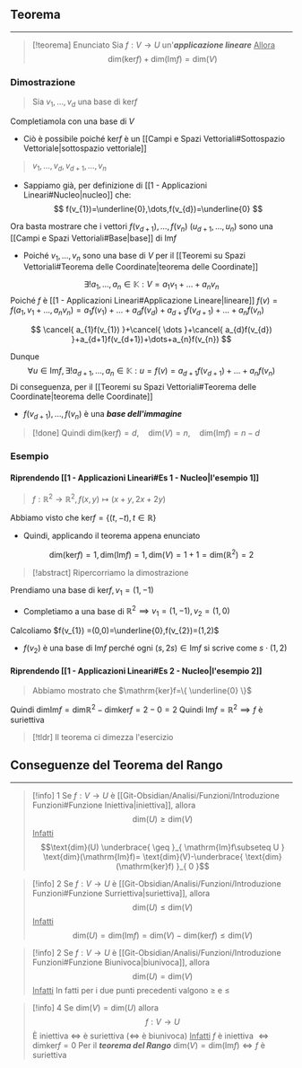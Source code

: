 ## Teorema
---
>[!teorema] Enunciato
>Sia $f:V\to U$ un'***applicazione lineare***
><u>Allora</u>
>$$\text{dim}(\mathrm{ker}f)+\text{dim}(\mathrm{Im}f)=\text{dim}(V)$$

### Dimostrazione
>Sia $v_{1},\dots,v_{d}$ una base di $\mathrm{ker}f$

Completiamola con una base di $V$
- Ciò è possibile poiché $\mathrm{ker}f$ è un [[Campi e Spazi Vettoriali#Sottospazio Vettoriale|sottospazio vettoriale]]

>$v_{1},\dots,v_{d},v_{d+1},\dots,v_{n}$

- Sappiamo già, per definizione di [[1 - Applicazioni Lineari#Nucleo|nucleo]] che:
$$
f(v_{1})=\underline{0},\dots,f(v_{d})=\underline{0}
$$

Ora basta mostrare che i vettori $f(v_{d+1}),\dots,f(v_{n})$ ($u_{d+1},\dots,u_{n}$) sono una [[Campi e Spazi Vettoriali#Base|base]] di $\mathrm{Im}f$
- Poiché $v_{1},\dots,v_{n}$ sono una base di $V$ per il [[Teoremi su Spazi Vettoriali#Teorema delle Coordinate|teorema delle Coordinate]]

$$
\exists!a_{1},\dots,a_{n}\in\mathbb{K}:V =a_{1}v_{1}+\dots+a_{n}v_{n}
$$
Poiché $f$ è [[1 - Applicazioni Lineari#Applicazione Lineare|lineare]] $f(v)=f(a_{1},v_{1}+\dots,a_{n}v_{n})=a_{1}f(v_{1})+\dots+a_{d}f(v_{d})+a_{d+1}f(v_{d+1})+\dots+a_{n}f(v_{n})$

$$
\cancel{ a_{1}f(v_{1}) }+\cancel{ \dots }+\cancel{ a_{d}f(v_{d}) }+a_{d+1}f(v_{d+1})+\dots+a_{n}f(v_{n})
$$

Dunque
$$
\forall u\in\mathrm{Im}f, \exists! a_{d+1},\dots,a_{n}\in\mathbb{K}:u=f(v)=a_{d+1}f(v_{d+1})+\dots+a_{n}f(v_{n})
$$
Di conseguenza, per il [[Teoremi su Spazi Vettoriali#Teorema delle Coordinate|teorema delle Coordinate]]
- $f(v_{d+1}),\dots,f(v_{n})$ è una ***base dell'immagine***

>[!done] Quindi $\text{dim}(\mathrm{ker}f)=d,\quad\text{dim}(V)=n,\quad\text{dim}(\mathrm{Im}f)=n-d$

### Esempio
#### Riprendendo [[1 - Applicazioni Lineari#Es 1 - Nucleo|l'esempio 1]] 
>$f:\mathbb{R}^2\to\mathbb{R}^2, f(x,y)\mapsto (x+y,2x+2y)$

Abbiamo visto che $\mathrm{ker}f=\{ (t,-t),t\in\mathbb{R} \}$
- Quindi, applicando il teorema appena enunciato

$$
\text{dim}(\mathrm{ker}f) = 1, \text{dim}(\mathrm{Im}f)=1, \text{dim} (V)=1+1 = \text{dim}(\mathbb{R}^2) = 2
$$

>[!abstract] Ripercorriamo la dimostrazione

Prendiamo una base di $\mathrm{ker}f, v_{1}=(1,-1)$
- Completiamo a una base di $\mathbb{R}^2\implies v_{1}=(1,-1),v_{2}=(1,0)$

Calcoliamo $f(v_{1}) =(0,0)=\underline{0},f(v_{2})=(1,2)$
- $f(v_{2})$ è una base di $\mathrm{Im}f$ perché ogni $(s,2s)\in\mathrm{Im}f$ si scrive come $s\cdot(1,2)$

#### Riprendendo [[1 - Applicazioni Lineari#Es 2 - Nucleo|l'esempio 2]]
>Abbiamo mostrato che $\mathrm{ker}f=\{ \underline{0} \}$

Quindi $\text{dim}\mathrm{Im}f=\text{dim}\mathbb{R}^2-\text{dim}\mathrm{ker}f =2-0=2$
Quindi $\mathrm{Im}f=\mathbb{R}^2\implies f$ è suriettiva

>[!tldr] Il teorema ci dimezza l'esercizio

## Conseguenze del Teorema del Rango
---
>[!info] 1
>Se $f:V\to U$ è [[Git-Obsidian/Analisi/Funzioni/Introduzione Funzioni#Funzione Iniettiva|iniettiva]], allora
>$$\text{dim}(U)\geq \text{dim}(V)$$
><u>Infatti</u>
>$$\text{dim}(U) \underbrace{ \geq }_{ \mathrm{Im}f\subseteq U } \text{dim}(\mathrm{Im}f)= \text{dim}(V)-\underbrace{ \text{dim}(\mathrm{ker}f) }_{ 0 }$$

>[!info] 2
>Se $f:V\to U$ è [[Git-Obsidian/Analisi/Funzioni/Introduzione Funzioni#Funzione Surriettiva|suriettiva]], allora
>$$\text{dim}(U)\leq \text{dim}(V)$$
><u>Infatti</u>
>$$\text{dim}(U) = \text{dim}(\mathrm{Im}f) = \text{dim}(V)-\text{dim}(\mathrm{ker}f)\leq\text{dim} (V)$$

>[!info] 2
>Se $f:V\to U$ è [[Git-Obsidian/Analisi/Funzioni/Introduzione Funzioni#Funzione Biunivoca|biunivoca]], allora
>$$\text{dim}(U) = \text{dim}(V)$$
><u>Infatti</u>
>In fatti per i due punti precedenti valgono $\geq$ e $\leq$

>[!info] 4
>Se $\text{dim}(V)=\text{dim}(U)$ allora
>$$f:V\to U$$
>È iniettiva $\iff$ è suriettiva ($\iff$ è biunivoca)
><u>Infatti</u>
>$f$ è iniettiva $\iff\text{dim}\mathrm{ker}f=0$
>Per il ***teorema del Rango*** $\text{dim}(V)=\text{dim}(\mathrm{Im}f) \iff f$ è suriettiva 

